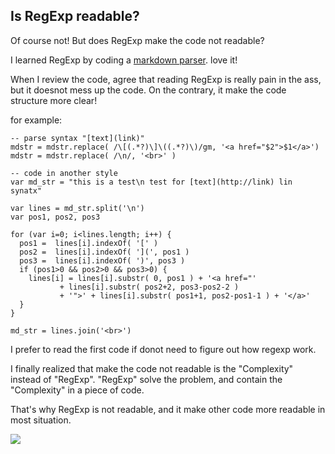 ## Is RegExp readable?

Of course not! But does RegExp make the code not readable?

I learned RegExp by coding a [markdown parser](https://github.com/casualwriter/casual-markdown). love it!

When I review the code, agree that reading RegExp is really pain in the ass, but it doesnot mess up the code. 
On the contrary, it make the code structure more clear!

for example:

~~~ RegExp
-- parse syntax "[text](link)"
mdstr = mdstr.replace( /\[(.*?)\]\((.*?)\)/gm, '<a href="$2">$1</a>')
mdstr = mdstr.replace( /\n/, '<br>' )
~~~

~~~ normal
-- code in another style
var md_str = "this is a test\n test for [text](http://link) lin synatx"

var lines = md_str.split('\n')
var pos1, pos2, pos3

for (var i=0; i<lines.length; i++) {
  pos1 =  lines[i].indexOf( '[' )
  pos2 =  lines[i].indexOf( '](', pos1 )
  pos3 =  lines[i].indexOf( ')', pos3 )
  if (pos1>0 && pos2>0 && pos3>0) {
    lines[i] = lines[i].substr( 0, pos1 ) + '<a href="' 
           + lines[i].substr( pos2+2, pos3-pos2-2 )
           + '">' + lines[i].substr( pos1+1, pos2-pos1-1 ) + '</a>'
  } 
}

md_str = lines.join('<br>')
~~~

I prefer to read the first code if donot need to figure out how regexp work.

I finally realized that make the code not readable is the "Complexity" instead of "RegExp". 
"RegExp" solve the problem, and contain the "Complexity" in a piece of code. 

That's why RegExp is not readable, and it make other code more readable in most situation.


![](https://picsum.photos/1920/1080?random=1)
